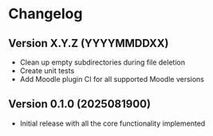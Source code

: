 # Changelog

## Version X.Y.Z (YYYYMMDDXX)

- Clean up empty subdirectories during file deletion
- Create unit tests
- Add Moodle plugin CI for all supported Moodle versions


## Version 0.1.0 (2025081900)

- Initial release with all the core functionality implemented
